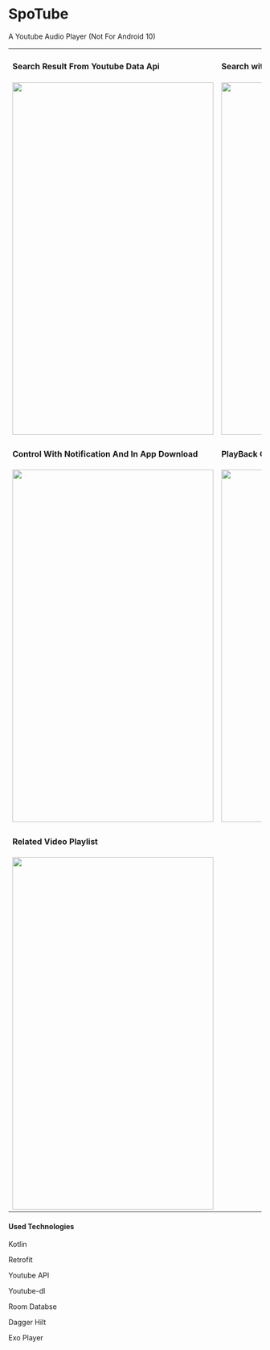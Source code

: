 # SpoTube
A Youtube Audio Player (Not For Android 10)

<table>
  <tr>
    <td>
<h4>Search Result From Youtube Data Api</h4>
<img src="https://firebasestorage.googleapis.com/v0/b/earn-778c4.appspot.com/o/SpoTube%2FScreenshot_20201209-113831.jpg?alt=media&token=ba988052-43ab-4d79-8ad6-4328d910049e" width="400" height="700"></td>
    <td>
<h4>Search with Suggestions</h4>
<img src="https://firebasestorage.googleapis.com/v0/b/earn-778c4.appspot.com/o/SpoTube%2FScreenshot_20201209-113854.jpg?alt=media&token=96b5a162-9dcf-4697-a217-b94b5ec80d8f" width="400" height="700"></td>
  </tr>
    <tr>
    <td><h4>Control With Notification And In App Download</h4>
<img src="https://firebasestorage.googleapis.com/v0/b/earn-778c4.appspot.com/o/SpoTube%2FScreenshot_20201209-114016.jpg?alt=media&token=47ccc12d-f572-4201-9024-be37f74fdcaa" width="400" height="700"></td>
    <td>
<h4>PlayBack Control</h4>
<img src="https://firebasestorage.googleapis.com/v0/b/earn-778c4.appspot.com/o/SpoTube%2FScreenshot_20201209-114025.jpg?alt=media&token=f7a5ec89-d757-493f-bdda-a1e1e22efbd0" width="400" height="700">
</td>
  </tr>
    <tr>
    <td><h4>Related Video Playlist</h4>
<img src="https://firebasestorage.googleapis.com/v0/b/earn-778c4.appspot.com/o/SpoTube%2FScreenshot_20201209-114032.jpg?alt=media&token=c7d38f55-9bad-481f-8419-b1099d588507" width="400" height="700"></td>
  </tr>
  </table>

<h4> Used Technologies</h4>
<p> Kotlin </p>
<p> Retrofit </p>
<p> Youtube API </p>
<p> Youtube-dl </p>
<p> Room Databse </p>
<p> Dagger Hilt </p>
<p> Exo Player </p>

